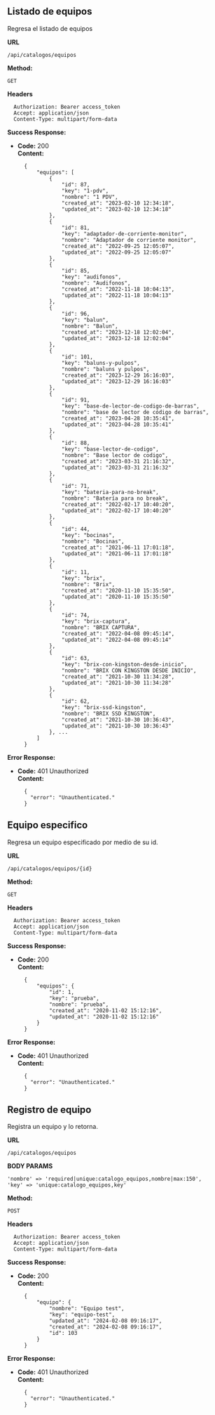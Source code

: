 ## Listado de equipos
Regresa el listado de equipos<br>

**URL**

    /api/catalogos/equipos

**Method:**

`GET`

**Headers**

      Authorization: Bearer access_token
      Accept: application/json
      Content-Type: multipart/form-data 

**Success Response:**

* **Code:** 200 <br />
  **Content:**

        {
            "equipos": [
                {
                    "id": 87,
                    "key": "1-pdv",
                    "nombre": "1 PDV",
                    "created_at": "2023-02-10 12:34:18",
                    "updated_at": "2023-02-10 12:34:18"
                },
                {
                    "id": 81,
                    "key": "adaptador-de-corriente-monitor",
                    "nombre": "Adaptador de corriente monitor",
                    "created_at": "2022-09-25 12:05:07",
                    "updated_at": "2022-09-25 12:05:07"
                },
                {
                    "id": 85,
                    "key": "audifonos",
                    "nombre": "Audifonos",
                    "created_at": "2022-11-18 10:04:13",
                    "updated_at": "2022-11-18 10:04:13"
                },
                {
                    "id": 96,
                    "key": "balun",
                    "nombre": "Balun",
                    "created_at": "2023-12-18 12:02:04",
                    "updated_at": "2023-12-18 12:02:04"
                },
                {
                    "id": 101,
                    "key": "baluns-y-pulpos",
                    "nombre": "baluns y pulpos",
                    "created_at": "2023-12-29 16:16:03",
                    "updated_at": "2023-12-29 16:16:03"
                },
                {
                    "id": 91,
                    "key": "base-de-lector-de-codigo-de-barras",
                    "nombre": "base de lector de código de barras",
                    "created_at": "2023-04-28 10:35:41",
                    "updated_at": "2023-04-28 10:35:41"
                },
                {
                    "id": 88,
                    "key": "base-lector-de-codigo",
                    "nombre": "Base lector de codigo",
                    "created_at": "2023-03-31 21:16:32",
                    "updated_at": "2023-03-31 21:16:32"
                },
                {
                    "id": 71,
                    "key": "bateria-para-no-break",
                    "nombre": "Batería para no break",
                    "created_at": "2022-02-17 10:40:20",
                    "updated_at": "2022-02-17 10:40:20"
                },
                {
                    "id": 44,
                    "key": "bocinas",
                    "nombre": "Bocinas",
                    "created_at": "2021-06-11 17:01:18",
                    "updated_at": "2021-06-11 17:01:18"
                },
                {
                    "id": 11,
                    "key": "brix",
                    "nombre": "Brix",
                    "created_at": "2020-11-10 15:35:50",
                    "updated_at": "2020-11-10 15:35:50"
                },
                {
                    "id": 74,
                    "key": "brix-captura",
                    "nombre": "BRIX CAPTURA",
                    "created_at": "2022-04-08 09:45:14",
                    "updated_at": "2022-04-08 09:45:14"
                },
                {
                    "id": 63,
                    "key": "brix-con-kingston-desde-inicio",
                    "nombre": "BRIX CON KINGSTON DESDE INICIO",
                    "created_at": "2021-10-30 11:34:28",
                    "updated_at": "2021-10-30 11:34:28"
                },
                {
                    "id": 62,
                    "key": "brix-ssd-kingston",
                    "nombre": "BRIX SSD KINGSTON",
                    "created_at": "2021-10-30 10:36:43",
                    "updated_at": "2021-10-30 10:36:43"
                }, ...
            ]
        }

**Error Response:**

* **Code:** 401 Unauthorized <br />
  **Content:**

        {
          "error": "Unauthenticated."
        }

## Equipo especifico
Regresa un equipo especificado por medio de su id.<br>

**URL**

    /api/catalogos/equipos/{id}

**Method:**

`GET`

**Headers**

      Authorization: Bearer access_token
      Accept: application/json
      Content-Type: multipart/form-data 

**Success Response:**

* **Code:** 200 <br />
  **Content:**

        {
            "equipos": {
                "id": 1,
                "key": "prueba",
                "nombre": "prueba",
                "created_at": "2020-11-02 15:12:16",
                "updated_at": "2020-11-02 15:12:16"
            }
        }

**Error Response:**

* **Code:** 401 Unauthorized <br />
  **Content:**

        {
          "error": "Unauthenticated."
        }

## Registro de equipo
Registra un equipo y lo retorna.<br>

**URL**

    /api/catalogos/equipos

**BODY PARAMS**

    'nombre' => 'required|unique:catalogo_equipos,nombre|max:150',
    'key' => 'unique:catalogo_equipos,key'

**Method:**

`POST`

**Headers**

      Authorization: Bearer access_token
      Accept: application/json
      Content-Type: multipart/form-data 

**Success Response:**

* **Code:** 200 <br />
  **Content:**

        {
            "equipo": {
                "nombre": "Equipo test",
                "key": "equipo-test",
                "updated_at": "2024-02-08 09:16:17",
                "created_at": "2024-02-08 09:16:17",
                "id": 103
            }
        }

**Error Response:**

* **Code:** 401 Unauthorized <br />
  **Content:**

        {
          "error": "Unauthenticated."
        }
